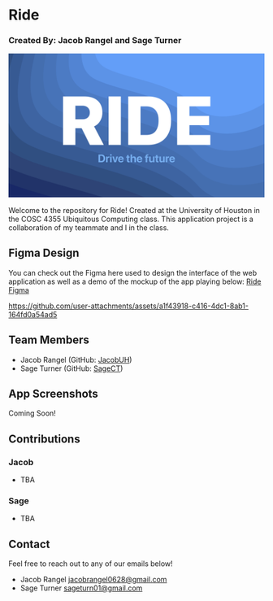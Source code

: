 # Ride
### Created By: Jacob Rangel and Sage Turner
[![Ride Official](https://raw.githubusercontent.com/JacobUH/RideApp/refs/heads/main/Screenshots/RideLogo.png)](http://3.18.22.13:5173/)

Welcome to the repository for Ride! Created at the University of Houston in the COSC 4355 Ubiquitous Computing class. This application project is a collaboration of my teammate and I in the class.

## Figma Design
You can check out the Figma here used to design the interface of the web application as well as a demo of the mockup of the app playing below: [Ride Figma](https://www.figma.com/design/1iJjSb19QvrmgzJcBEDduN/4355-Project?node-id=282-920&node-type=frame&t=8VuxPOAECWnI6ugV-0)

https://github.com/user-attachments/assets/a1f43918-c416-4dc1-8ab1-164fd0a54ad5

## Team Members
- Jacob Rangel (GitHub: [JacobUH](https://github.com/JacobUH))
- Sage Turner (GitHub: [SageCT](https://github.com/SageCT))

## App Screenshots
Coming Soon!

## Contributions

### Jacob
- TBA

### Sage
- TBA

## Contact
Feel free to reach out to any of our emails below!

- Jacob Rangel [jacobrangel0628@gmail.com](https://jacobrangel0628@gmail.com)
- Sage Turner [sageturn01@gmail.com](https://sageturn01@gmail.com)
